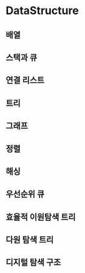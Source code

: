 # DataStructure

## 배열

## 스택과 큐

## 연결 리스트

## 트리

## 그래프

## 정렬

## 해싱

## 우선순위 큐

## 효율적 이원탐색 트리

## 다원 탐색 트리

## 디지털 탐색 구조


